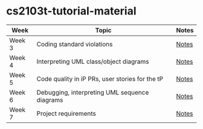 # cs2103t-tutorial-material

| Week   | Topic                                           | Notes                                                                                                                  |
| ------ | ----------------------------------------------- | ---------------------------------------------------------------------------------------------------------------------- |
| Week 3 | Coding standard violations                      | [Notes](https://github.com/Punpun1643/ay2324s1-cs2103t-tutorial-materials/blob/master/w3-coding-standard.md)           |
| Week 4 | Interpreting UML class/object diagrams          | [Notes](https://github.com/Punpun1643/ay2324s1-cs2103t-tutorial-materials/blob/master/w4-class-object-diagram.md)      |
| Week 5 | Code quality in iP PRs, user stories for the tP | [Notes](https://github.com/Punpun1643/ay2324s1-cs2103t-tutorial-materials/blob/master/w5-code-quality-user-stories.md) |
| Week 6 | Debugging, interpreting UML sequence diagrams | [Notes](https://github.com/Punpun1643/ay2324s1-cs2103t-tutorial-materials/blob/master/w6-sequence-diagrams.md)|
| Week 7 | Project requirements | [Notes](https://github.com/Punpun1643/ay2324s1-cs2103t-tutorial-materials/blob/master/w7-project-requirements.md) |
